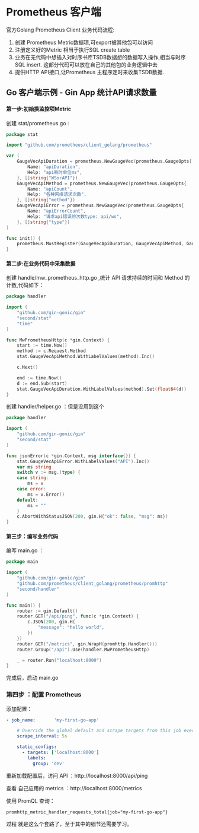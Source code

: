 # Prometheus 客户端

官方Golang Prometheus Client 业务代码流程:

1. 创建 Prometheus Metric数据项,可export被其他包可以访问
2. 注册定义好的Metric 相当于执行SQL create table
3. 业务在无代码中想插入对时序书库TSDB数据想的数据写入操作,相当与时序SQL insert. 这部分代码可以放在自己的其他包的业务逻辑中去
4. 提供HTTP API接口,让Prometheus 主程序定时来收集TSDB数据.

## Go 客户端示例 - Gin App 统计API请求数量

#### 第一步:初始换监控项Metric

创建 stat/prometheus.go :

```go
package stat

import "github.com/prometheus/client_golang/prometheus"

var (
	GaugeVecApiDuration = prometheus.NewGaugeVec(prometheus.GaugeOpts{
		Name: "apiDuration",
		Help: "api耗时单位ms",
	}, []string{"WSorAPI"})
	GaugeVecApiMethod = prometheus.NewGaugeVec(prometheus.GaugeOpts{
		Name: "apiCount",
		Help: "各种网络请求次数",
	}, []string{"method"})
	GaugeVecApiError = prometheus.NewGaugeVec(prometheus.GaugeOpts{
		Name: "apiErrorCount",
		Help: "请求api错误的次数type: api/ws",
	}, []string{"type"})
)

func init() {
	prometheus.MustRegister(GaugeVecApiDuration, GaugeVecApiMethod, GaugeVecApiError)
}
```

#### 第二步:在业务代码中采集数据

创建 handle/mw_prometheus_http.go ,统计 API 请求持续的时间和 Method 的计数,代码如下：

```go
package handler

import (
	"github.com/gin-gonic/gin"
	"second/stat"
	"time"
)

func MwPrometheusHttp(c *gin.Context) {
	start := time.Now()
	method := c.Request.Method
	stat.GaugeVecApiMethod.WithLabelValues(method).Inc()

	c.Next()

	end := time.Now()
	d := end.Sub(start)
	stat.GaugeVecApiDuration.WithLabelValues(method).Set(float64(d))
}
```

创建 handler/helper.go ：但是没用到这个

```go
package handler

import (
	"github.com/gin-gonic/gin"
	"second/stat"
)

func jsonError(c *gin.Context, msg interface{}) {
	stat.GaugeVecApiError.WithLabelValues("API").Inc()
	var ms string
	switch v := msg.(type) {
	case string:
		ms = v
	case error:
		ms = v.Error()
	default:
		ms = ""
	}
	c.AbortWithStatusJSON(200, gin.H{"ok": false, "msg": ms})
}
```

#### 第三步：编写业务代码

编写 main.go ：

```go
package main

import (
	"github.com/gin-gonic/gin"
	"github.com/prometheus/client_golang/prometheus/promhttp"
	"second/handler"
)

func main() {
	router := gin.Default()
	router.GET("/api/ping", func(c *gin.Context) {
		c.JSON(200, gin.H{
			"message": "hello world",
		})
	})
	router.GET("/metrics", gin.WrapH(promhttp.Handler()))
	router.Group("/api").Use(handler.MwPrometheusHttp)

	_ = router.Run("localhost:8000")
}
```

完成后，启动 main.go 

### 第四步 ：配置 Prometheus

添加配置：

```yaml
- job_name:       'my-first-go-app'

    # Override the global default and scrape targets from this job every 5 seconds.
    scrape_interval: 5s

    static_configs:
      - targets: ['localhost:8000']
        labels:
          group: 'dev'
```

重新加载配置后，访问 API ：http://localhost:8000/api/ping

查看 自己应用的 metrics ：http://localhost:8000/metrics

使用 PromQL 查询：

```
promhttp_metric_handler_requests_total{job="my-first-go-app"}
```



过程 就是这么个套路了，至于其中的细节还需要学习。